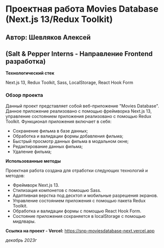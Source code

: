 # Проектная работа Movies Database (Next.js 13/Redux Toolkit)
## Автор: Шевляков Алексей
## (Salt & Pepper Interns - Направление Frontend разработка)

**Технологический стек**

Next.js 13, Redux Toolkit, Sass, LocalStorage, React Hook Form

### Обзор проекта
Данный проект представляет собой веб-приложение "Movies Database". Данное приложение реализовано c помощью фреймворка Next.js 13, управление состоянием приложения реализовано с помощью Redux Toolkit.
Функционал приложения включает в себя:
* Сохранение фильма в базе данных;
* Обработка и валидации формы добавления фильма;
* Быстрый просмотр данных фильма в модальном окне;
* Редактирование данных фильма;
* Удаление фильма;

**Использованные методы**

Проектная работа создана для отработки следующих технологий и методов:
* Фреймворк Next.js 13.
* Стилизация компонетов с помощью Sass.
* Адаптивная верстка под десктоп и мобильные разрешения экранов.
* Управление состоянием приложения с помощью пакета Redux Toolkit.
* Обработка и валидации формы с помощью React Hook Form.
* Состояние приложения сохраняется в localStorage с помощью мидлвары.

**Ссылка на проект - Vercel:** https://snp-moviesdatabase-next.vercel.app  

*декабрь 2023г*
